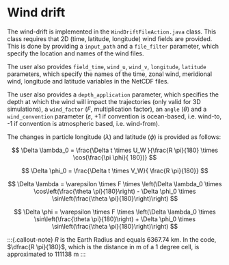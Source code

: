 # Wind drift

The wind-drift is implemented in the `WindDriftFileAction.java` class. This class requires that 2D (time, latitude, longitude) wind fields are provided. This is done by providing a `input_path` and a `file_filter` parameter, which specify the location and names of the wind files.

The user also provides  `field_time`, `wind_u`, `wind_v`, `longitude`, `latitude` parameters, which specify the names of the time, zonal wind, meridional wind, longitude and latitude variables in the NetCDF files.

The user also provides a `depth_application` parameter, which specifies the depth at which the wind will impact the trajectories (only valid for 3D simulations), a `wind_factor` ($F$, multiplication factor), an `angle` ($\theta$) and a `wind_convention` parameter ($\varepsilon$, +1 if convention is ocean-based, i.e. wind-to, -1 if convention is atmospheric based, i.e. wind-from).

The changes in particle longitude ($\lambda$) and latitude ($\phi$) is provided as follows:

$$
\Delta \lambda_0 = \frac{\Delta  t \times U_W }{\frac{R \pi}{180} \times \cos(\frac{\pi \phi}{ 180})}
$$

$$
\Delta \phi_0 =  \frac{\Delta  t \times V_W}{ \frac{R \pi}{180}}
$$

$$
\Delta \lambda = \varepsilon \times F \times \left(\Delta \lambda_0 \times \cos\left(\frac{\theta \pi}{180}\right) - \Delta \phi_0 \times \sin\left(\frac{\theta \pi}{180}\right)\right)
$$

$$
\Delta \phi = \varepsilon \times F \times \left(\Delta \lambda_0 \times \sin\left(\frac{\theta \pi}{180}\right) + \Delta \phi_0 \times \sin\left(\frac{\theta \pi}{180}\right)\right)
$$

:::{.callout-note}
$R$ is the Earth Radius and equals 6367.74 km. In the code, $\dfrac{R \pi}{180}$, which is the distance in m of a 1 degree cell,  is  approximated to 111138 m
:::
